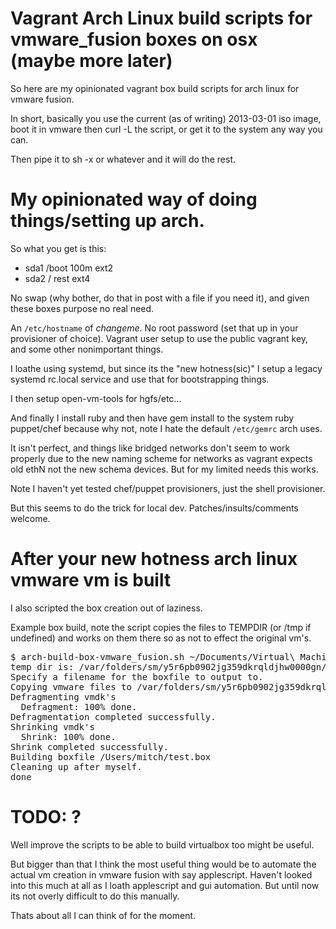 # Vagrant Arch Linux build scripts for vmware_fusion boxes on osx (maybe more later)

So here are my opinionated vagrant box build scripts for arch linux for vmware fusion.

In short, basically you use the current (as of writing) 2013-03-01 iso image, boot it in vmware then curl -L the script, or get it to the system any way you can.

Then pipe it to sh -x or whatever and it will do the rest.

# My opinionated way of doing things/setting up arch.

So what you get is this:

* sda1 /boot  100m ext2
* sda2 /      rest ext4

No swap (why bother, do that in post with a file if you need it), and given these boxes purpose no real need.

An ``/etc/hostname`` of *changeme*. No root password (set that up in your provisioner of choice). Vagrant user setup to use the public vagrant key, and some other nonimportant things.

I loathe using systemd, but since its the "new hotness(sic)" I setup a legacy systemd rc.local service and use that for bootstrapping things.

I then setup open-vm-tools for hgfs/etc...

And finally I install ruby and then have gem install to the system ruby puppet/chef because why not, note I hate the default ``/etc/gemrc`` arch uses.

It isn't perfect, and things like bridged networks don't seem to work properly due to the new naming scheme for networks as vagrant expects old ethN not the new schema devices. But for my limited needs this works.

Note I haven't yet tested chef/puppet provisioners, just the shell provisioner.

But this seems to do the trick for local dev. Patches/insults/comments welcome.

# After your new hotness arch linux vmware vm is built

I also scripted the box creation out of laziness.

Example box build, note the script copies the files to TEMPDIR (or /tmp if undefined) and works on them there so as not to effect the original vm's.

<pre>$ arch-build-box-vmware_fusion.sh ~/Documents/Virtual\ Machines.localized/arch64.vmwarevm ~/test.box
temp dir is: /var/folders/sm/y5r6pb0902jg359dkrqldjhw0000gn/T//32165
Specify a filename for the boxfile to output to.
Copying vmware files to /var/folders/sm/y5r6pb0902jg359dkrqldjhw0000gn/T//32165 from /Users/mitch/Documents/Virtual Machines.localized/arch64.vmwarevm.
Defragmenting vmdk's
  Defragment: 100% done.
Defragmentation completed successfully.
Shrinking vmdk's
  Shrink: 100% done.
Shrink completed successfully.
Building boxfile /Users/mitch/test.box
Cleaning up after myself.
done</pre>

# TODO: ?

Well improve the scripts to be able to build virtualbox too might be useful.

But bigger than that I think the most useful thing would be to automate the actual vm creation in vmware fusion with say applescript. Haven't looked into this much at all as I loath applescript and gui automation. But until now its not overly difficult to do this manually.

Thats about all I can think of for the moment.

